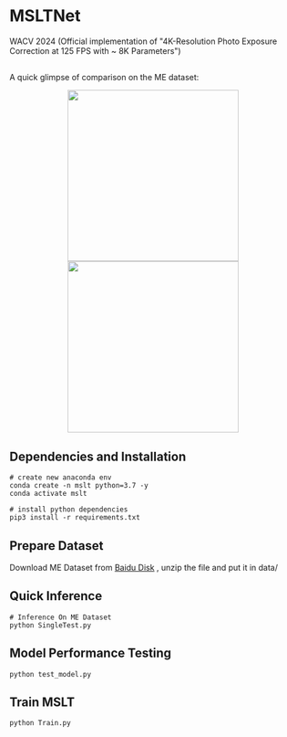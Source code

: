 # MSLTNet
WACV 2024 (Official implementation of "4K-Resolution Photo Exposure Correction at 125 FPS with ~ 8K Parameters")

## 
A quick glimpse of comparison on the ME dataset:
<div align="center">

<img src="https://github.com/Zhou-Yijie/MSLTNet/blob/main/fig1.jpg" height="300px" ><img src="https://github.com/Zhou-Yijie/MSLTNet/blob/main/fig2.jpg" height="300px" >

</div>

## Dependencies and Installation
```
# create new anaconda env
conda create -n mslt python=3.7 -y
conda activate mslt

# install python dependencies
pip3 install -r requirements.txt
```
## Prepare Dataset
Download ME Dataset from [Baidu Disk]() , unzip the file and put it in data/ 
## Quick Inference
```
# Inference On ME Dataset
python SingleTest.py
```
## Model Performance Testing
```
python test_model.py
```
## Train MSLT
```
python Train.py
```
